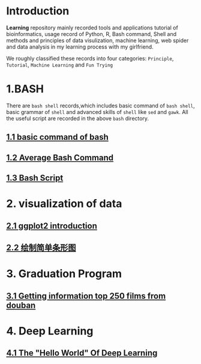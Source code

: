# Introduction
**Learning** repository mainly recorded tools and applications tutorial of bioinformatics, usage record of Python, R, Bash command, Shell and methods and principles of data visulization, machine learning, web spider and data analysis in my learning process with my girlfriend.

We roughly classified these records into four categories: `Principle`, `Tutorial`, `Machine Learning` and `Fun Trying`


# 1.BASH
There are `bash shell` records,which includes basic command of `bash shell`, basic grammar of `shell` and advanced skills of `shell` like `sed` and `gawk`. All the useful script are recorded in the above `bash` directory.
## [1.1 basic command of bash](https://github.com/CocoCanstant/Learning/wiki/1.1-BASH-Entry-level)
## [1.2 Average Bash Command](https://github.com/CocoCanstant/Learning/wiki/1.2-Average-BASH-Command)
## [1.3 Bash Script](https://github.com/CocoCanstant/Learning/wiki/1.3-Bash-Script)

# 2. visualization of data
## [2.1 ggplot2 introduction](https://github.com/CocoCanstant/Learning/wiki/2.1-ggplot2-introduction)
## [2.2 绘制简单条形图](https://github.com/CocoCanstant/Learning/wiki/2.2-geom_bar())


# 3. Graduation Program
## [3.1 Getting information top 250 films from douban](https://github.com/CocoCanstant/Learning/wiki/Getting-information-top-250-films-from-douban)

# 4. Deep Learning
## [4.1 The "Hello World" Of Deep Learning](https://github.com/CocoCanstant/Learning/wiki/1.1-The-%22Hello-World%22-Of-Deep-Learning)
